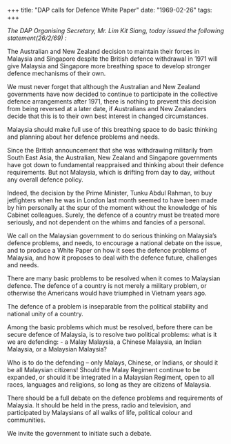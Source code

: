 +++ 
title: "DAP calls for Defence White Paper"
date: "1969-02-26"
tags:
+++

_The DAP Organising Secretary, Mr. Lim Kit Siang, today issued the following statement(26/2/69) :_
	
The Australian and New Zealand decision to maintain their forces in Malaysia and Singapore despite the British defence withdrawal in 1971 will give Malaysia and Singapore more breathing space to develop stronger defence mechanisms of their own.
	
We must never forget that although the Australian and New Zealand governments have now decided to continue to participate in the collective defence arrangements after 1971, there is nothing to prevent this decision from being reversed at a later date, if Australians and New Zealanders decide that this is to their own best interest in changed circumstances.
	
Malaysia should make full use of this breathing space to do basic thinking and planning about her defence problems and needs.
	
Since the British announcement that she was withdrawing militarily from South East Asia, the Australian, New Zealand and Singapore governments have got down to fundamental reappraised and thinking about their defence requirements. But not Malaysia, which is drifting from day to day, without any overall defence policy.   </u>
	
Indeed, the decision by the Prime Minister, Tunku Abdul Rahman, to buy jetfighters when he was in London last month seemed to have been made by him personally at the spur of the moment without the knowledge of his Cabinet colleagues. Surely, the defence of a country must be treated more seriously, and not dependent on the whims and fancies of a personal.
	
We call on the Malaysian government to do serious thinking on Malaysia’s defence problems, and needs, to encourage a national debate on the issue, and to produce a White Paper on how it sees the defence problems of Malaysia, and how it proposes to deal with the defence future, challenges and needs.
	
There are many basic problems to be resolved when it comes to Malaysian defence. The defence of a country is not merely a military problem, or otherwise the Americans would have triumphed in Vietnam years ago.
	
The defence of a problem is inseparable from the political stability and national unity of a country.
	
Among the basic problems which must be resolved, before there can be secure defence of Malaysia, is to resolve two political problems: what is it we are defending: - a Malay Malaysia, a Chinese Malaysia, an Indian Malaysia, or a Malaysian Malaysia?
	
Who is to do the defending – only Malays, Chinese, or Indians, or should it be all Malaysian citizens! Should the Malay Regiment continue to be expanded, or should it be integrated in a Malaysian Regiment, open to all races, languages and religions, so long as they are citizens of Malaysia.
	
There should be a full debate on the defence problems and requirements of Malaysia. It should be held in the press, radio and television, and participated by Malaysians of all walks of life, political colour and communities.
	
We invite the government to initiate such a debate.

 
